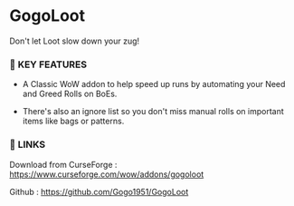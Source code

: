 # GogoLoot

Don't let Loot slow down your zug!

### :gem:  **KEY FEATURES**

* A Classic WoW addon to help speed up runs by automating your Need and Greed Rolls on BoEs.

* There's also an ignore list so you don't miss manual rolls on important items like bags or patterns.

### :link:  **LINKS**

Download from CurseForge : https://www.curseforge.com/wow/addons/gogoloot

Github : https://github.com/Gogo1951/GogoLoot
